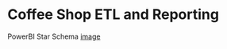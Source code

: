 # Coffee Shop ETL and Reporting

PowerBI Star Schema [image](https://user-images.githubusercontent.com/66178028/109411666-c9b3a580-79b4-11eb-8192-5a074f62cada.png)

